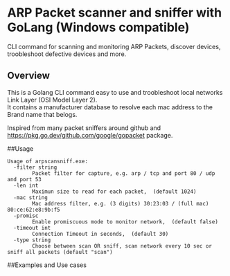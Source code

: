 # ARP Packet scanner and sniffer with GoLang (Windows compatible)

CLI command for scanning and monitoring ARP Packets, discover devices, troobleshoot defective devices and more.

## Overview
This is a Golang CLI command easy to use and troobleshoot local networks Link Layer (OSI Model Layer 2).</br>
It contains a manufacturer database to resolve each mac address to the Brand name that belogs.</br>

Inspired from many packet sniffers around github and https://pkg.go.dev/github.com/google/gopacket package.</br>

##Usage
```shell
Usage of arpscansniff.exe:
  -filter string
        Packet filter for capture, e.g. arp / tcp and port 80 / udp and port 53
  -len int
        Maximun size to read for each packet,  (default 1024)
  -mac string
        Mac address filter, e.g. (3 digits) 30:23:03 / (full mac) 80:ce:62:e8:9b:f5
  -promisc
        Enable promiscuous mode to monitor network,  (default false)
  -timeout int
        Connection Timeout in seconds,  (default 30)
  -type string
        Choose between scan OR sniff, scan network every 10 sec or sniff all packets (default "scan")
```

##Examples and Use cases

</br>